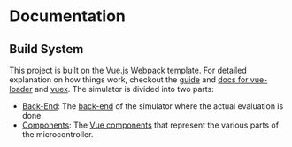 # Documentation

## Build System
This project is built on the [Vue.js Webpack template](https://github.com/vuejs-templates/webpack). For detailed explanation on how things work, checkout the [guide](https://vuejs-templates.github.io/webpack) and [docs for vue-loader](https://vue-loader.vuejs.org) and [vuex](https://vuex.vuejs.org). The simulator is divided into two parts:

- [Back-End](back-end): The [back-end](../src/lib) of the simulator where the actual evaluation is done.
- [Components](components): The [Vue components](../src/components) that represent the various parts of the microcontroller.
